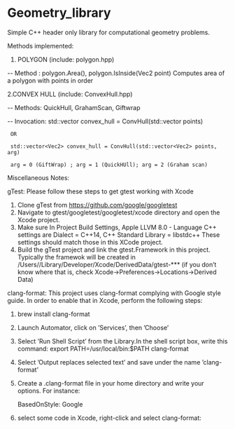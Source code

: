 # Geometry_library
Simple C++ header only library for computational geometry problems.

Methods implemented:

1. POLYGON (include: polygon.hpp)

  -- Method : polygon.Area(), polygon.IsInside(Vec2 point)
     Computes area of a polygon with points in order

2.CONVEX HULL (include: ConvexHull.hpp)

  -- Methods: QuickHull, GrahamScan, Giftwrap

  -- Invocation: std::vector<Vec2> convex_hull = ConvHull(std::vector<Vec2> points)

     OR

     std::vector<Vec2> convex_hull = ConvHull(std::vector<Vec2> points, arg)

     arg = 0 (GiftWrap) ; arg = 1 (QuickHUll); arg = 2 (Graham scan)




Miscellaneous Notes:

gTest:
Please follow these steps to get gtest working with Xcode

1. Clone gTest from https://github.com/google/googletest
2. Navigate to gtest/googletest/googletest/xcode directory
   and open the Xcode project.
3. Make sure In Project Build Settings,
   Apple LLVM 8.0 - Language C++ settings are
   Dialect = C++14, C++ Standard Library = libstdc++
   These settings should match those in this XCode project.
4. Build the gTest project and link the gtest.Framework in this project.
   Typically the framewok will be created in 
   /Users/<username>/Library/Developer/Xcode/DerivedData/gtest-*** 
  (if you don’t know where that is, check Xcode->Preferences->Locations->Derived Data)

clang-format:
This project uses clang-format complying with Google style guide.
In order to enable that in Xcode, perform the following steps:

1. brew install clang-format
2. Launch Automator, click on ’Services’, then ’Choose’
3. Select ’Run Shell Script’ from the Library.In the shell script box, write this command:
    export PATH=/usr/local/bin:$PATH
    clang-format
4. Select ’Output replaces selected text’ and save under the name ’clang-format’
5. Create a .clang-format file in your home directory and write your options. For instance:

    BasedOnStyle: Google

5. select some code in Xcode, right-click and select clang-format:
